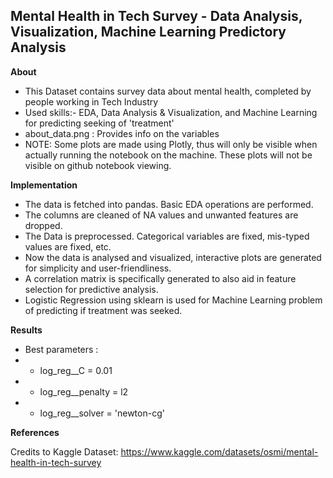 ## Mental Health in Tech Survey - Data Analysis, Visualization, Machine Learning Predictory Analysis

**About**
- This Dataset contains survey data about mental health, completed by people working in Tech Industry
- Used skills:- EDA, Data Analysis & Visualization, and Machine Learning for predicting seeking of 'treatment'
- about_data.png : Provides info on the variables
- NOTE: Some plots are made using Plotly, thus will only be visible when actually running the notebook on
the machine. These plots will not be visible on github notebook viewing.

**Implementation**
- The data is fetched into pandas. Basic EDA operations are performed.
- The columns are cleaned of NA values and unwanted features are dropped.
- The Data is preprocessed. Categorical variables are fixed, mis-typed values are fixed, etc.
- Now the data is analysed and visualized, interactive plots are generated for simplicity
and user-friendliness.
- A correlation matrix is specifically generated to also aid in feature selection for predictive
analysis.
- Logistic Regression using sklearn is used for Machine Learning problem of predicting if
treatment was seeked.

**Results**
- Best parameters : 
- - log_reg__C = 0.01
- -	log_reg__penalty = l2
- -	log_reg__solver = 'newton-cg'

**References**
 
Credits to Kaggle Dataset:
https://www.kaggle.com/datasets/osmi/mental-health-in-tech-survey

 